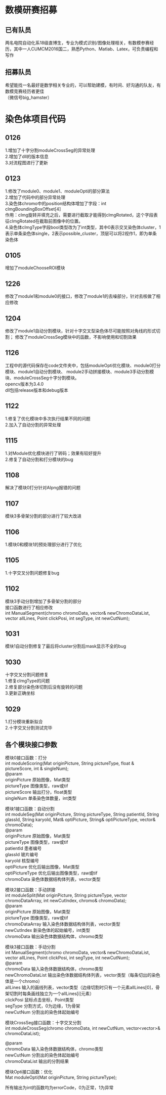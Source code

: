 数模研赛招募
========
已有队员
----
两名电院自动化系18级直博生，专业为模式识别/图像处理相关，有数模参赛经历，其中一人CUMCM2016国二，熟悉Python、Matlab、Latex，可负责编程和写作

招募队员
-----
希望能找一名最好是数学相关专业的，可以帮助建模，有时间、好沟通的队友，有数模竞赛经历者更佳<br>
（微信号big_hamster）



染色体项目代码
=====

0126
----
1.增加了十字分割moduleCrossSeg的异常处理<br>
2.增加了dll的版本信息<br>
3.对流程图进行了更新<br>

0123
----
1.修改了module0、module1、moduleOpti的部分算法<br>
2.增加了代码中的部分异常处理<br>
3.染色体chromo中的position结构体增加了字段：int cImgBoundingBoxOffset[4]<br>
作用：cImg旋转并填充之后，需要进行截取才能得到cImgRotated，这个字段表征cImgRotated在截取前图像中的位置。<br>
4.染色体cImgType字段bool类型改为了int类型，其中0表示交叉染色体cluster，1表示单条染色体single，2表示possible_cluster，顶层可以将2视作1，即为单条染色体<br>

0105
----
增加了moduleChooseROI模块

1226
----
修改了module1和module0的接口，修改了module1的去噪部分，针对去核做了相应修改

1204
----
修改了module1自动分割模块，针对十字交叉型染色体尽可能按照对角线的形式切割；
修改了moduleCrossSeg模块中的函数，不影响使用和切割效果

1126
----
工程中的源代码保存在code文件夹中，包括moduleOpti优化模块、module0打分模块、module1自动分割模块、
module2手动拼接模块、module3手动分割模块、moduleCrossSeg十字分割模块。<br>
opencv版本为3.4.0<br>
dll包括release版本和debug版本<br>

1122
----
1.修复了优化模块中多次执行结果不同的问题<br>
2.加入了自动分割的异常处理<br>

1115
----
1.对Module优化模块进行了转码；效果有较好提升<br>
2.修复了自动分割和打分模块的bug<br>

1108
----
解决了模块0打分针对AIpng报错的问题<br>

1107
----
模块3多骨架分割的部分进行了较大改进<br>

1106
----
1.模块0和模块1的预处理部分进行了优化<br>

1105
----
1.十字交叉分割问题修复bug<br>

1102
----
模块3手动分割增加了多骨架分割的部分<br>
接口函数进行了相应修改<br>
int ManualSegment(chromo chromoData, vector<chromo>& newChromoDataList, vector<Mat> allLines, Point clickPosi, int segType, int newCutNum);<br>


1031
----
模块1自动分割修复了最后将cluster分割后mask显示不全的bug<br>

1030
----
十字交叉分割问题修复<br>
1.修复cImgType的问题<br>
2.修复部分染色体切割后没有旋转的问题<br>
3.更新正确坐标<br>

1029
----
1.打分模块重新拟合<br>
2.十字交叉分割测试完毕<br>

各个模块接口参数
-----
模块0接口函数：打分<br>
int moduleScoring(Mat originPicture, String pictureType, float & pictureScore, int & singleNum);<br>
@param<br>
originPicture 原始图像，Mat类型<br>
pictureType 图像类型，raw或tif<br>
pictureScore 输出打分，float类型<br>
singleNum 单条染色体数量，int类型<br>

模块1接口函数：自动分割<br>
int moduleSeg(Mat originPicture, String pictureType, String patientId, String glassId, String karyoId,
	Mat& optiPicture, String& optiPictureType, vector<chromo>& chromoData);<br>
@param<br>
originPicture 原始图像，Mat类型<br>
pictureType 图像类型，raw或tif<br>
patientId 患者编号<br>
glassId 玻片编号<br>
karyoId 核型编号<br>
optiPicture 优化后输出图像，Mat类型<br>
optiPictureType 优化后输出图像类型，raw或tif<br>
chromoData 染色体数据结构体列表，vector<chromo>类型<br>


模块2接口函数：手动拼接<br>
int moduleSplit(Mat originPicture, String pictureType, vector<chromo> chromoDataArray, int newCutIndex,
	chromo& chromoData);<br>
@param<br>
originPicture 原始图像，Mat类型<br>
pictureType 图像类型，raw或tif<br>
chromoDataArray 输入染色体数据结构体列表，vector<chromo>类型<br>
newCutIndex 新染色体的起始编号，int类型<br>
chromoData 输出染色体数据结构体，chromo类型<br>

模块3接口函数：手动分割<br>
int ManualSegment(chromo chromoData, vector<chromo>& newChromoDataList, vector<Mat> allLines, Point clickPosi, int segType, int newCutNum);<br>
@param<br>
chromoData 输入染色体数据结构体，chromo类型<br>
newChromoDataList 输出染色体数据结构体列表，vector<chromo>类型（每条切出的染色体是一个chromo）<br>
allLines 输入的画线列表，vector<Mat>类型（边缘切割时只有一个元素allLines[0]，骨架切割时每条画线独立为一个allLines[i]元素）<br>
clickPosi 鼠标点击坐标，Point类型<br>
segType 分割方式，0为边缘，1为骨架<br>
newCutNum 分割出的染色体起始编号<br>

模块CrossSeg接口函数：十字交叉分割<br>
int moduleCrossSeg(chromo chromoData, int newCutNum, vector<vector<chromo>>& chromoDataList);<br>

@param<br>
chromoData 输入染色体数据结构体，chromo类型<br>
newCutNum 分割出的染色体起始编号<br>
chromoDataList 输出的分割结果<br>

模块Opti接口函数：优化<br>
Mat moduleOpti(Mat originPicture, String pictureType);<br>

所有输出为int的函数均为errorCode，0为正常，1为异常<br>
